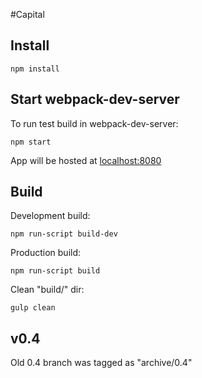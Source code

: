 #Capital

## Install

    npm install

## Start webpack-dev-server

To run test build in webpack-dev-server:

    npm start

App will be hosted at [localhost:8080](http://localhost:8080/)

## Build

Development build:

    npm run-script build-dev

Production build:

    npm run-script build

Clean "build/" dir:

    gulp clean
        
## v0.4
Old 0.4 branch was tagged as "archive/0.4"